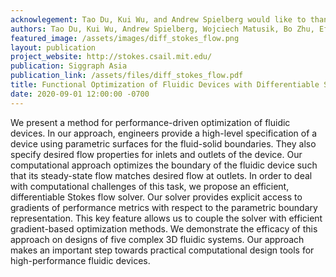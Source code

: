 ```yaml
---
acknowlegement: Tao Du, Kui Wu, and Andrew Spielberg would like to thank Buttercup Foshey (and also Michael Foshey) for moral support during this work. Wojciech Matusik acknowledges the funding support from IARPA under grant 2019-19020100001. Bo Zhu acknowledges the funding supports from Neukom Institute CompX Faculty Grant, Burke Research Initiation Award, NSF 1919647, and Toyota TEMA North America Inc. Eftychios Sifakis acknowledges the funding supports from NSF IIS-2008584, CCF-1812944, and IIS-1763638.
authors: Tao Du, Kui Wu, Andrew Spielberg, Wojciech Matusik, Bo Zhu, Eftychios Sifakis
featured_image: /assets/images/diff_stokes_flow.png
layout: publication
project_website: http://stokes.csail.mit.edu/
publication: Siggraph Asia
publication_link: /assets/files/diff_stokes_flow.pdf
title: Functional Optimization of Fluidic Devices with Differentiable Stokes Flow
date: 2020-09-01 12:00:00 -0700
---
```


We present a method for performance-driven optimization of fluidic devices. In our approach, engineers provide a high-level specification of a device using parametric surfaces for the fluid-solid boundaries. They also specify desired flow properties for inlets and outlets of the device. Our computational approach optimizes the boundary of the fluidic device such that its steady-state flow matches desired flow at outlets. In order to deal with computational challenges of this task, we propose an efficient, differentiable Stokes flow solver. Our solver provides explicit access to gradients of performance metrics with respect to the parametric boundary representation. This key feature allows us to couple the solver with efficient gradient-based optimization methods. We demonstrate the efficacy of this approach on designs of five complex 3D fluidic systems. Our approach makes an important step towards practical computational design tools for high-performance fluidic devices.